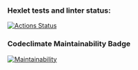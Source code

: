 ### Hexlet tests and linter status:
[![Actions Status](https://github.com/LexAeterna731/php-project-45/workflows/hexlet-check/badge.svg)](https://github.com/LexAeterna731/php-project-45/actions)

### Codeclimate Maintainability Badge
[![Maintainability](https://api.codeclimate.com/v1/badges/dc4c5be80f80912981d7/maintainability)](https://codeclimate.com/github/LexAeterna731/php-project-45/maintainability)